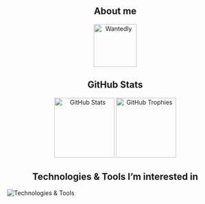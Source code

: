 <h2 align="center">About me</h2>
<p align="center">
    <a href="https://www.wantedly.com/id/miki_taichi" target="_blank"><img src="https://github.com/user-attachments/assets/000918bb-7fa1-4ff3-a776-02312a05723a" alt="Wantedly" height="100"></a>
</p>

<h2 align="center">GitHub Stats</h2>
<p align="center">
    <img src="https://github-readme-stats-theta-one-89.vercel.app/api?username=taichone&theme=radical&border_radius=10" alt="GitHub Stats" height="140em">
    <img src="https://github-profile-trophy.vercel.app/?username=taichone&theme=radical&border_radius=10" alt="GitHub Trophies" height="140em">
</p>

<h2 align="center">Technologies & Tools I’m interested in</h2>
<p align="left">
    <img src="https://skillicons.dev/icons?i=swift,apple,supabase,fastapi,python,notion,figma,firebase,github,githubactions,git,c,cpp,arduino,pytorch,java,androidstudio,flutter,dart,kotlin,nextjs,react,ts,js,html,css" alt="Technologies & Tools">
</p>
